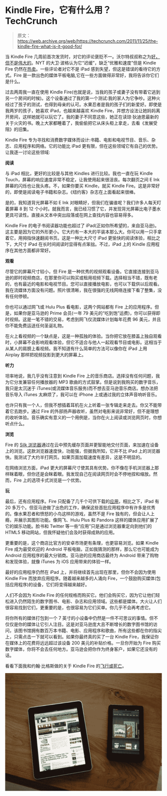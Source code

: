 # Kindle Fire，它有什么用？TechCrunch

> 原文：<https://web.archive.org/web/https://techcrunch.com/2011/11/25/the-kindle-fire-what-is-it-good-for/>

当 Kindle Fire 几周前首次发货时，对它的评论褒贬不一。沃尔特叔叔称之为[好，但不是伟大的](https://web.archive.org/web/20230127221536/http://allthingsd.com/20111115/kindle-fire-a-grown-up-e-reader-withtablet-spark/)。NYT 的大卫·波格认为它“迟缓”，缺乏“优雅和速度”但是 Kindle Fire 仍然在[热卖](https://web.archive.org/web/20230127221536/https://techcrunch.com/2011/11/21/despite-poor-reviews-kindle-fire-on-track-to-be-2-tablet/)。一些评论者对它不是 iPad 感到失望，但这是错误的看待它的方式。Fire 是一款出色的媒体平板电脑,它在一些方面做得非常好，我将告诉你它们是什么。

过去两周我一直在使用 Kindle Fire(也就是说，当我的孩子或妻子没有带着它逃到另一个房间的时候)。这个设备通过了我的第一个测试:我的家人为它争吵。这种火经过了孩子的测试，也得到母亲的认可。水果忍者是我的孩子们的新爱好。即使是我两岁的孩子，她喜欢 iPad，也越来越喜欢 Kindle Fire，并想方设法让她妈妈离开房间，这样她就可以玩它了。我的妻子不同意这些，她正在读琼·狄迪恩最新的关于火灾的书。晚上大家都睡着了，我偷偷把它从床头柜上拿走，去看《发展受阻》的旧集。

Kindle Fire 专为寻找和消费数字媒体而设计:书籍、电影和电视节目、音乐、杂志、应用程序和网络。它的功能比 iPad 更有限，但在这些领域它有自己的优势。让我逐一讨论这些领域:

**阅读**

与 iPad 相比，更好的比较是与其他 Kindles 进行比较。我也一直在玩 Kindle Touch，屏幕的响应速度非常不稳定，让我使用起来很沮丧。每次翻页之间 E Ink 屏幕的闪烁也让我头疼。不，如果你要买 Kindle，就买 Kindle Fire。这是非常好的，即使是阅读电子书籍和杂志。《纽约客》杂志在上面看起来很棒。

是的，我知道背光屏幕不如 E Ink 对眼睛好，但我们在骗谁呢？我们许多人每天盯着屏幕 8 到 12 个小时。就我而言，我已经习惯了它，并发现背光屏幕比电子墨水更具可读性。直接从文本中突出段落或在网上查找内容也容易得多。

Kindle Fire 的电子书阅读器功能也超过了 iPad(正如你所希望的，来自亚马逊)。这主要是因为它的外形更小。它大约有一本大的平装本那么大。你可以用一只手拿着它，用拇指快速翻阅书页。这是一种比大尺寸 iPad 更愉快的阅读体验，相比之下，大尺寸 iPad 在长时间阅读时显得有点笨拙。不过，iPad 上的 Kindle 应用程序在其他方面都非常好。

**观看**

尽管它的屏幕尺寸较小，但 Fire 是一种优秀的视频观看设备。它直接连接到亚马逊的即时视频商店，在那里你可以购买或租用视频下载。选择相当不错，既有老的，也有最近的电影和电视节目。您可以直接播放电影，也可以下载供以后观看。我在流媒体方面没有问题。照片很清晰，我在很强的无线网络连接下看了整集，没有任何停顿。

你也可以通过网飞或 Hulu Plus 看电影，这两个网站都有 Fire 上的应用程序。但是，如果你是亚马逊的 Prime 会员(一年 79 美元的“吃到饱”运费)，你可以获得即时视频。这是一笔不错的交易，考虑到网飞仅流媒体计划每年花费 96 美元，并且你不能免费运送任何圣诞礼物。

在火上看视频的一个缺点是，这是一种孤独的体验。当你把它放在膝盖上独自观看时，小屏幕不会影响观看体验，但它不适合与他人一起观看节目或电影。这相当于从某人的肩膀上看视频。我不知道有什么简单的方法可以像你在 iPad 上用 Airplay 那样把视频投影到更大的屏幕上。

**听力**

坦率地说，我几乎没有注意到 Kindle Fire 上的音乐商店。选择没有任何问题，我为它分发兼容任何播放器的 MP3 歌曲的方式鼓掌。但是说到我购买的数字音乐，我只是太沉迷于 iTunes(或流媒体音乐服务)而不想去亚马逊音乐商店。想办法把音乐导入 iTunes 太麻烦了，我可以在 iPhone 上或通过我的立体声音响听音乐。

也许只有我一个人，但我不想插着耳机在火上听着一张专辑走来走去。你又不能带着它去跑步。通过 Fire 的外部扬声器收听，虽然对电影来说非常好，但不是理想的收听体验。音乐确实有意义的一个用例是，当你在火上阅读或浏览网页时，你想听点什么。

**浏览**

Fire 的 [Silk 浏览器](https://web.archive.org/web/20230127221536/https://techcrunch.com/2011/09/28/amazon-silk/)通过在云中预先缓存页面并更智能地交付页面，来加速在设备上的浏览。这款浏览器速度快，功能强，但据我所知，它并不比 iPad 上的浏览器快。我测试了大约半打网页。如果页面加载速度有差异，这是不明显的。

在网络浏览方面，iPad 更大的屏幕尺寸使其具有优势。你不像在手机浏览器上那样眯着眼，但你还是会眯着眼。我发现自己在阅读网页时会不停地捏和缩放。然而，Fire 上的选项卡式浏览是一个优势。

**玩**

最后，还有应用程序。Fire 只配备了几千个可供下载的[应用](https://web.archive.org/web/20230127221536/https://techcrunch.com/2011/11/09/several-thousand-apps-including-netflix-are-ready-for-kindle-fire/)，相比之下，iPad 有 20 多万个。但亚马逊做了出色的工作，确保这些首批应用程序中有许多是优秀的。像水果忍者和愤怒的小鸟这样的游戏，虽然不是 Fire 独有的，但会让人上瘾，并展示其图形功能。像网飞、Hulu Plus 和 Pandora 这样的媒体应用扩展了它的娱乐功能。脸书和 Twitter 等一些“应用”只是通过浏览器重定向到他们的 HTML5 移动网站，但我怀疑他们会及时获得成熟的应用。

更重要的是，这个商店比官方的安卓市场更有条理，也更容易浏览。如果 Kindle Fire 成为最受欢迎的 Android 平板电脑，正如我猜测的那样，那么它也可能成为 Android 应用程序的最大分销商。亚马逊的应用商店最终为 Android 带来了购物和发现体验，就像 iTunes 为 iOS 应用带来的体验一样。

最好的应用程序仍然在 iPad 上，并将继续首先出现在那里，但你不会因为使用 Kindle Fire 而放弃应用程序。随着越来越多的人涌向 Fire，一个鼓励购买媒体(包括应用程序)的设备，它们将变得越来越好。

人们不会因为 Kindle Fire 的任何规格而购买它。他们会购买它，因为它让他们轻松进入仍然陌生的数字图书、电影、杂志和应用领域。这些都是媒体。大火让人们很容易找到它们，更重要的是，也很容易为它们买单。你几乎不会再考虑它。

将你所有的媒体打包到一个 7 英寸的小设备中仍然是一件不可思议的事情。但不仅仅是你的媒体让它引人注目。这是对亚马逊庞大且不断增长的数字图书馆的访问，该图书馆拥有数百万本书籍、电影、应用程序和歌曲，所有这些都在你的指尖上，只需点击一下就可以看到。如果你最终真的买了一台 Kindle Fire，我保证你在媒体上的花费将远远超过该设备 200 美元的补贴价格。一旦你开始为 Fire 购买数字媒体，你将不会去任何地方。亚马逊会把你作为终身客户，如果它还没有的话。

看看下面我和约翰·比格斯做的关于 Kindle Fire 的[飞行或死亡](https://web.archive.org/web/20230127221536/https://techcrunch.com/2011/11/18/fly-or-die-the-kindle-fire/)。

![](img/57666a549c0f20a6104fa42a50ba5494.png)